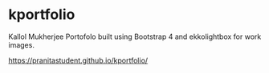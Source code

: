 # kportfolio

Kallol Mukherjee Portofolo built using Bootstrap 4 and ekkolightbox for work images.


https://pranitastudent.github.io/kportfolio/
